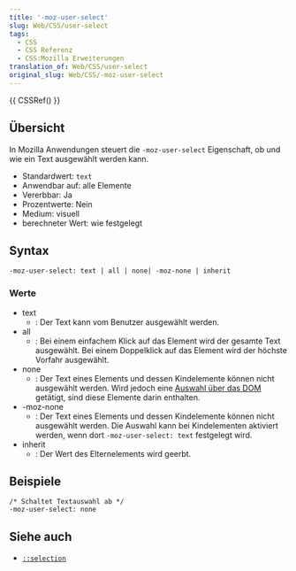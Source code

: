 ```yaml
---
title: '-moz-user-select'
slug: Web/CSS/user-select
tags:
  - CSS
  - CSS Referenz
  - CSS:Mozilla Erweiterungen
translation_of: Web/CSS/user-select
original_slug: Web/CSS/-moz-user-select
---
```

{{ CSSRef() }}

## Übersicht

In Mozilla Anwendungen steuert die `-moz-user-select` Eigenschaft, ob und wie ein Text ausgewählt werden kann.

- Standardwert: `text`
- Anwendbar auf: alle Elemente
- Vererbbar: Ja
- Prozentwerte: Nein
- Medium: visuell
- berechneter Wert: wie festgelegt

## Syntax

    -moz-user-select: text | all | none| -moz-none | inherit

### Werte

- text
  - : Der Text kann vom Benutzer ausgewählt werden.
- all
  - : Bei einem einfachem Klick auf das Element wird der gesamte Text ausgewählt. Bei einem Doppelklick auf das Element wird der höchste Vorfahr ausgewählt.
- none
  - : Der Text eines Elements und dessen Kindelemente können nicht ausgewählt werden. Wird jedoch eine [Auswahl über das DOM](/de/DOM/Selection) getätigt, sind diese Elemente darin enthalten.
- \-moz-none
  - : Der Text eines Elements und dessen Kindelemente können nicht ausgewählt werden. Die Auswahl kann bei Kindelementen aktiviert werden, wenn dort `-moz-user-select: text` festgelegt wird.
- inherit
  - : Der Wert des Elternelements wird geerbt.

## Beispiele

    /* Schaltet Textauswahl ab */
    -moz-user-select: none

## Siehe auch

- [`::selection`](/de/CSS/::selection)
